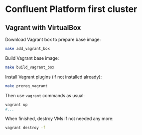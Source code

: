 # Confluent Platform first cluster

## Vagrant with VirtualBox


Download Vagrant box to prepare base image:

```bash
make add_vagrant_box
```

Build Vagrant base image:

```bash
make build_vagrant_box
```

Install Vagrant plugins (if not installed already):

```bash
make prereq_vagrant
```

Then use `vagrant` commands as usual:

```bash
vagrant up
#...

```

When finished, destroy VMs if not needed any more:

```bash
vagrant destroy -f
```
